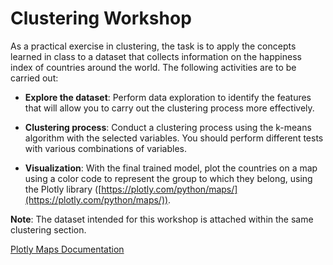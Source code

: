 # Clustering Workshop

As a practical exercise in clustering, the task is to apply the concepts learned in class to a dataset that collects information on the happiness index of countries around the world. The following activities are to be carried out:

- **Explore the dataset**: Perform data exploration to identify the features that will allow you to carry out the clustering process more effectively.
  
- **Clustering process**: Conduct a clustering process using the k-means algorithm with the selected variables. You should perform different tests with various combinations of variables.

- **Visualization**: With the final trained model, plot the countries on a map using a color code to represent the group to which they belong, using the Plotly library ([https://plotly.com/python/maps/](https://plotly.com/python/maps/)).

**Note**: The dataset intended for this workshop is attached within the same clustering section.

[Plotly Maps Documentation](https://plotly.com/python/maps/)
